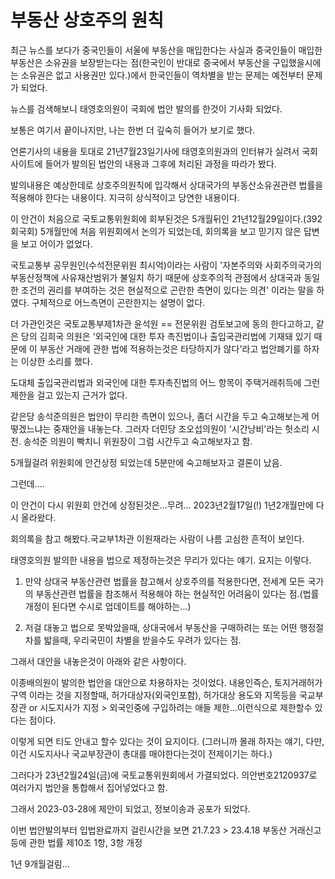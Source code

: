 # 부동산 상호주의 원칙

최근 뉴스를 보다가 중국인들이 서울에 부동산을 매입한다는 사실과
중국인들이 매입한 부동산은 소유권을 보장받는다는 점(한국인이 반대로 중국에서 부동산을 구입했을시에는 소유권은 없고 사용권만 있다.)에서 한국인들이 역차별을 받는 문제는 예전부터 문제가 되었다.

뉴스를 검색해보니 태영호의원이 국회에 법안 발의를 한것이 기사화 되었다.

보통은 여기서 끝이나지만, 나는 한번 더 깊숙히 들어가 보기로 했다.

언론기사의 내용을 토대로 21년7월23일기사에 태영호의원과의 인터뷰가 실려서 국회사이트에 들어가 발의된 법안의 내용과 그후에 처리된 과정을 따라가 봤다.

발의내용은 예상한데로 상호주의원칙에 입각해서 상대국가의 부동산소유권관련 법률을 적용해야 한다는 내용이다.
지극히 상식적이고 당연한 내용이다.

이 안건이 처음으로 국토교통위원회에 회부된것은 5개월뒤인
21년12월29일이다.(392회국회)
5개월만에 처음 위원회에서 논의가 되었는데, 회의록을 보고
믿기지 않은 답변을 보고 어이가 없었다.

국토교통부 공무원인(수석전문위원 최시억)이라는 사람이 '자본주의와 사회주의국가의 부동산정책에 사유재산범위가 불일치 하기 때문에 상호주의적 관점에서 상대국과 동일한 조건의 권리를 부여하는 것은 현실적으로 곤란한 측면이 있다는 의견' 이라는 말을 하였다. 구체적으로 어느측면이 곤란한지는 설명이 없다.

더 가관인것은 국토교통부제1차관 윤석원 == 전문위원 검토보고에 동의 한다고하고, 같은 당의 김희국 의원은 '외국인에 대한 투자 촉진법이나 출입국관리법에 기재돼 있기 때문에 이 부동산 거래에 관한 법에 적용하는것은 타당하지가 않다'라고 법안폐기를 하자는 이상한 소리를 했다.

도대체 출입국관리법과 외국인에 대한 투자촉진법의 어느 항목이 주택거래취득에 그런 제한을 걸고 있는지 근거가 없다.

같은당 송석준의원은 법안이 무리한 측면이 있으나, 좀더 시간을 두고 숙고해보는게 어떻겠느냐는 중재안을 내놓는다.
그러자 더민당 조오섭의원이 '시간낭비'라는 헛소리 시전.
송석준 의원이 빡치니 위원장이 그럼 시간두고 숙고해보자고 함.

5개월걸려 위원회에 안건상정 되었는데 5분만에 숙고해보자고 결론이 났음.

그런데....

이 안건이 다시 위원회 안건에 상정된것은...무려...
2023년2월17일(!) 1년2개월만에 다시 올라왔다.

회의록을 참고 해봤다.국교부1차관 이원재라는 사람이 나름 고심한 흔적이 보인다.

태영호의원 발의한 내용을 법으로 제정하는것은 무리가 있다는 얘기.
요지는 이렇다.
1. 만약 상대국 부동산관련 법률을 참고해서 상호주의를 적용한다면, 전세계 모든 국가의 부동산관련 법률을 참조해서 적용해야 하는 현실적인 어려움이 있다는 점.(법률 개정이 된다면 수시로 업데이트를 해야하는...)

2. 저걸 대놓고 법으로 못박았을때, 상대국에서 부동산을 구매하려는 또는 어떤 행정절차를 밟을때, 우리국민이 차별을 받을수도 우려가 있다는 점.

그래서 대안을 내놓은것이 아래와 같은 사항이다.

이종배의원이 발의한 법안을 대안으로 차용하자는 것이었다.
내용인즉슨,
토지거래허가구역 이라는 것을 지정할때, 허가대상자(외국인포함),
허가대상 용도와 지목등을 국교부장관 or 시도지사가 지정 >
외국인중에 구입하려는 애들 제한...이런식으로 제한할수 있다는 점이다.

이렇게 되면 티도 안내고 할수 있다는 것이 요지이다.
(그러니까 몰래 하자는 얘기, 다만, 이건 시도지사나 국교부장관이
 총대를 매야한다는것이 전제이기는 하다.)

 그러다가
 23년2월24일(금)에 국토교통위원회에서 가결되었다.
 의안번호2120937로 여러가지 법안을 통합해서 집어넣었다고 함.

 그래서 
 2023-03-28에 제안이 되었고, 정보이송과 공포가 되었다.

 이번 법안발의부터 입법완료까지 걸린시간을 보면
21.7.23 > 23.4.18
부동산 거래신고 등에 관한 법률
제10조 1항, 3항 개정

1년 9개월걸림...
 

